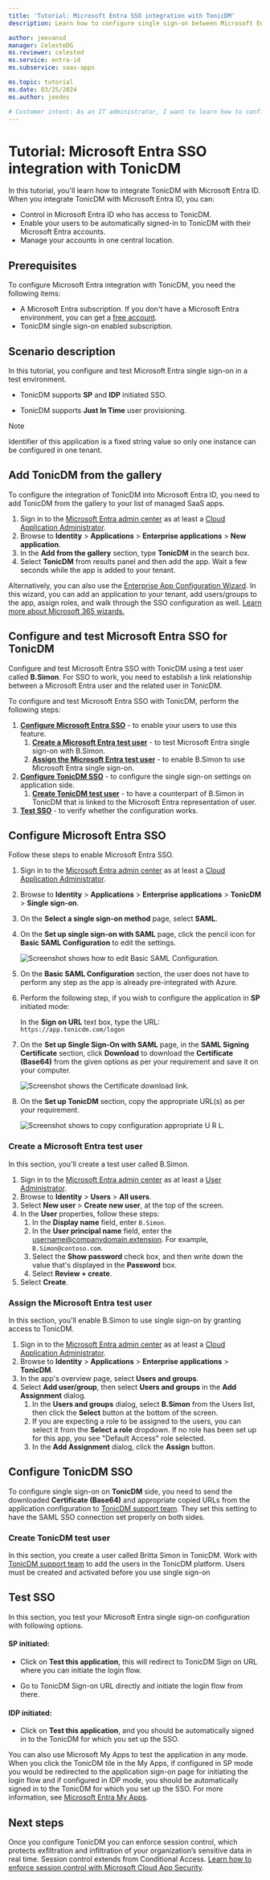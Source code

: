 ```yaml
---
title: 'Tutorial: Microsoft Entra SSO integration with TonicDM'
description: Learn how to configure single sign-on between Microsoft Entra ID and TonicDM.

author: jeevansd
manager: CelesteDG
ms.reviewer: celested
ms.service: entra-id
ms.subservice: saas-apps

ms.topic: tutorial
ms.date: 03/25/2024
ms.author: jeedes

# Customer intent: As an IT administrator, I want to learn how to configure single sign-on between Microsoft Entra ID and TonicDM so that I can control who has access to TonicDM, enable automatic sign-in with Microsoft Entra accounts, and manage my accounts in one central location.
---
```

# Tutorial: Microsoft Entra SSO integration with TonicDM

In this tutorial, you'll learn how to integrate TonicDM with Microsoft Entra ID. When you integrate TonicDM with Microsoft Entra ID, you can:

* Control in Microsoft Entra ID who has access to TonicDM.
* Enable your users to be automatically signed-in to TonicDM with their Microsoft Entra accounts.
* Manage your accounts in one central location.

## Prerequisites

To configure Microsoft Entra integration with TonicDM, you need the following items:

* A Microsoft Entra subscription. If you don't have a Microsoft Entra environment, you can get a [free account](https://azure.microsoft.com/free/).
* TonicDM single sign-on enabled subscription.

## Scenario description

In this tutorial, you configure and test Microsoft Entra single sign-on in a test environment.

* TonicDM supports **SP** and **IDP** initiated SSO.

* TonicDM supports **Just In Time** user provisioning.

> [!NOTE]
> Identifier of this application is a fixed string value so only one instance can be configured in one tenant.

## Add TonicDM from the gallery

To configure the integration of TonicDM into Microsoft Entra ID, you need to add TonicDM from the gallery to your list of managed SaaS apps.

1. Sign in to the [Microsoft Entra admin center](https://entra.microsoft.com) as at least a [Cloud Application Administrator](~/identity/role-based-access-control/permissions-reference.md#cloud-application-administrator).
1. Browse to **Identity** > **Applications** > **Enterprise applications** > **New application**.
1. In the **Add from the gallery** section, type **TonicDM** in the search box.
1. Select **TonicDM** from results panel and then add the app. Wait a few seconds while the app is added to your tenant.

 Alternatively, you can also use the [Enterprise App Configuration Wizard](https://portal.office.com/AdminPortal/home?Q=Docs#/azureadappintegration). In this wizard, you can add an application to your tenant, add users/groups to the app, assign roles, and walk through the SSO configuration as well. [Learn more about Microsoft 365 wizards.](/microsoft-365/admin/misc/azure-ad-setup-guides)

<a name='configure-and-test-azure-ad-sso-for-tonicdm'></a>

## Configure and test Microsoft Entra SSO for TonicDM

Configure and test Microsoft Entra SSO with TonicDM using a test user called **B.Simon**. For SSO to work, you need to establish a link relationship between a Microsoft Entra user and the related user in TonicDM.

To configure and test Microsoft Entra SSO with TonicDM, perform the following steps:

1. **[Configure Microsoft Entra SSO](#configure-azure-ad-sso)** - to enable your users to use this feature.
    1. **[Create a Microsoft Entra test user](#create-an-azure-ad-test-user)** - to test Microsoft Entra single sign-on with B.Simon.
    1. **[Assign the Microsoft Entra test user](#assign-the-azure-ad-test-user)** - to enable B.Simon to use Microsoft Entra single sign-on.
1. **[Configure TonicDM SSO](#configure-tonicdm-sso)** - to configure the single sign-on settings on application side.
    1. **[Create TonicDM test user](#create-tonicdm-test-user)** - to have a counterpart of B.Simon in TonicDM that is linked to the Microsoft Entra representation of user.
1. **[Test SSO](#test-sso)** - to verify whether the configuration works.

<a name='configure-azure-ad-sso'></a>

## Configure Microsoft Entra SSO

Follow these steps to enable Microsoft Entra SSO.

1. Sign in to the [Microsoft Entra admin center](https://entra.microsoft.com) as at least a [Cloud Application Administrator](~/identity/role-based-access-control/permissions-reference.md#cloud-application-administrator).
1. Browse to **Identity** > **Applications** > **Enterprise applications** > **TonicDM** > **Single sign-on**.
1. On the **Select a single sign-on method** page, select **SAML**.
1. On the **Set up single sign-on with SAML** page, click the pencil icon for **Basic SAML Configuration** to edit the settings.

   ![Screenshot shows how to edit Basic SAML Configuration.](common/edit-urls.png "Configuration")

1. On the **Basic SAML Configuration** section, the user does not have to perform any step as the app is already pre-integrated with Azure.

1. Perform the following step, if you wish to configure the application in **SP** initiated mode:

	In the **Sign on URL** text box, type the URL:
    `https://app.tonicdm.com/logon`

1. On the **Set up Single Sign-On with SAML** page, in the **SAML Signing Certificate** section, click **Download** to download the **Certificate (Base64)** from the given options as per your requirement and save it on your computer.

	![Screenshot shows the Certificate download link.](common/certificatebase64.png "Certificate")

6. On the **Set up TonicDM** section, copy the appropriate URL(s) as per your requirement.

	![Screenshot shows to copy configuration appropriate U R L.](common/copy-configuration-urls.png "Attributes")

<a name='create-an-azure-ad-test-user'></a>

### Create a Microsoft Entra test user 

In this section, you'll create a test user called B.Simon.

1. Sign in to the [Microsoft Entra admin center](https://entra.microsoft.com) as at least a [User Administrator](~/identity/role-based-access-control/permissions-reference.md#user-administrator).
1. Browse to **Identity** > **Users** > **All users**.
1. Select **New user** > **Create new user**, at the top of the screen.
1. In the **User** properties, follow these steps:
   1. In the **Display name** field, enter `B.Simon`.  
   1. In the **User principal name** field, enter the username@companydomain.extension. For example, `B.Simon@contoso.com`.
   1. Select the **Show password** check box, and then write down the value that's displayed in the **Password** box.
   1. Select **Review + create**.
1. Select **Create**.

<a name='assign-the-azure-ad-test-user'></a>

### Assign the Microsoft Entra test user

In this section, you'll enable B.Simon to use single sign-on by granting access to TonicDM.

1. Sign in to the [Microsoft Entra admin center](https://entra.microsoft.com) as at least a [Cloud Application Administrator](~/identity/role-based-access-control/permissions-reference.md#cloud-application-administrator).
1. Browse to **Identity** > **Applications** > **Enterprise applications** > **TonicDM**.
1. In the app's overview page, select **Users and groups**.
1. Select **Add user/group**, then select **Users and groups** in the **Add Assignment** dialog.
   1. In the **Users and groups** dialog, select **B.Simon** from the Users list, then click the **Select** button at the bottom of the screen.
   1. If you are expecting a role to be assigned to the users, you can select it from the **Select a role** dropdown. If no role has been set up for this app, you see "Default Access" role selected.
   1. In the **Add Assignment** dialog, click the **Assign** button.

## Configure TonicDM SSO

To configure single sign-on on **TonicDM** side, you need to send the downloaded **Certificate (Base64)** and appropriate copied URLs from the application configuration to [TonicDM support team](mailto:support@tonicdm.com). They set this setting to have the SAML SSO connection set properly on both sides.

### Create TonicDM test user

In this section, you create a user called Britta Simon in TonicDM. Work with [TonicDM support team](mailto:support@tonicdm.com) to add the users in the TonicDM platform. Users must be created and activated before you use single sign-on

## Test SSO

In this section, you test your Microsoft Entra single sign-on configuration with following options.

#### SP initiated:

* Click on **Test this application**, this will redirect to TonicDM Sign on URL where you can initiate the login flow.  

* Go to TonicDM Sign-on URL directly and initiate the login flow from there.

#### IDP initiated:

* Click on **Test this application**, and you should be automatically signed in to the TonicDM for which you set up the SSO.

You can also use Microsoft My Apps to test the application in any mode. When you click the TonicDM tile in the My Apps, if configured in SP mode you would be redirected to the application sign-on page for initiating the login flow and if configured in IDP mode, you should be automatically signed in to the TonicDM for which you set up the SSO. For more information, see [Microsoft Entra My Apps](/azure/active-directory/manage-apps/end-user-experiences#azure-ad-my-apps).

## Next steps

Once you configure TonicDM you can enforce session control, which protects exfiltration and infiltration of your organization’s sensitive data in real time. Session control extends from Conditional Access. [Learn how to enforce session control with Microsoft Cloud App Security](/cloud-app-security/proxy-deployment-aad).

